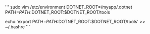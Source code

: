 '''
sudo vim  /etc/environment
DOTNET_ROOT=/myapp/.dotnet
PATH=$PATH:$DOTNET_ROOT:$DOTNET_ROOT/tools

echo 'export PATH=$PATH:$DOTNET_ROOT:$DOTNET_ROOT/tools' >> ~/.bashrc
'''